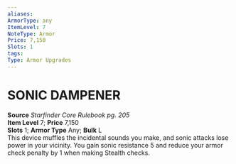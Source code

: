 ```yaml
---
aliases: 
ArmorType: any
ItemLevel: 7
NoteType: Armor
Price: 7,150
Slots: 1
tags: 
Type: Armor Upgrades
---
```

# SONIC DAMPENER
**Source** _Starfinder Core Rulebook pg. 205_  
**Item Level** 7; **Price** 7,150  
**Slots** 1; **Armor Type** Any; **Bulk** L  
This device muffles the incidental sounds you make, and sonic attacks lose power in your vicinity. You gain sonic resistance 5 and reduce your armor check penalty by 1 when making Stealth checks.